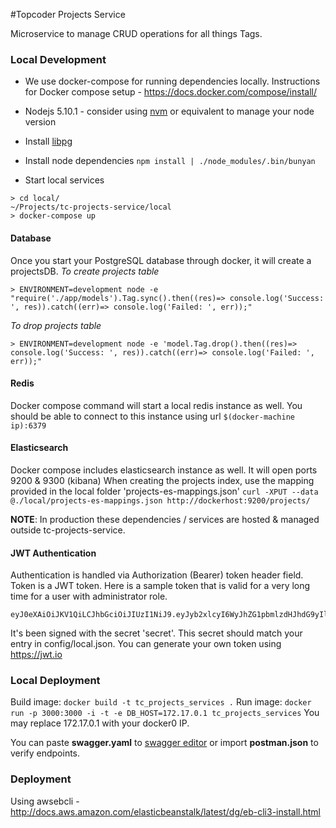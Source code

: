 #Topcoder Projects Service

Microservice to manage CRUD operations for all things Tags.

### Local Development
* We use docker-compose for running dependencies locally. Instructions for Docker compose setup - https://docs.docker.com/compose/install/
* Nodejs 5.10.1 - consider using [nvm](https://github.com/creationix/nvm) or equivalent to manage your node version
* Install [libpg](https://www.npmjs.com/package/pg-native)
* Install node dependencies
`npm install | ./node_modules/.bin/bunyan`

* Start local services
```~/Projects/tc-projects-service
> cd local/
~/Projects/tc-projects-service/local
> docker-compose up
```

#### Database
Once you start your PostgreSQL database through docker, it will create a projectsDB.
*To create projects table*
```
> ENVIRONMENT=development node -e "require('./app/models').Tag.sync().then((res)=> console.log('Success: ', res)).catch((err)=> console.log('Failed: ', err));"
```
*To drop projects table*
```
> ENVIRONMENT=development node -e 'model.Tag.drop().then((res)=> console.log('Success: ', res)).catch((err)=> console.log('Failed: ', err));"
```
#### Redis
Docker compose command will start a local redis instance as well. You should be able to connect to this instance using url `$(docker-machine ip):6379`

#### Elasticsearch
Docker compose includes elasticsearch instance as well. It will open ports 9200 & 9300 (kibana)
When creating the projects index, use the mapping provided in the local folder 'projects-es-mappings.json'
`curl -XPUT --data @./local/projects-es-mappings.json http://dockerhost:9200/projects/`

**NOTE**: In production these dependencies / services are hosted & managed outside tc-projects-service.

#### JWT Authentication
Authentication is handled via Authorization (Bearer) token header field. Token is a JWT token. Here is a sample token that is valid for a very long time for a user with administrator role.
```
eyJ0eXAiOiJKV1QiLCJhbGciOiJIUzI1NiJ9.eyJyb2xlcyI6WyJhZG1pbmlzdHJhdG9yIl0sImlzcyI6Imh0dHBzOi8vYXBpLnRvcGNvZGVyLWRldi5jb20iLCJoYW5kbGUiOiJwc2hhaDEiLCJleHAiOjI0NjI0OTQ2MTgsInVzZXJJZCI6IjQwMTM1OTc4IiwiaWF0IjoxNDYyNDk0MDE4LCJlbWFpbCI6InBzaGFoMUB0ZXN0LmNvbSIsImp0aSI6ImY0ZTFhNTE0LTg5ODAtNDY0MC04ZWM1LWUzNmUzMWE3ZTg0OSJ9.XuNN7tpMOXvBG1QwWRQROj7NfuUbqhkjwn39Vy4tR5I
```
It's been signed with the secret 'secret'. This secret should match your entry in config/local.json. You can generate your own token using https://jwt.io

### Local Deployment
Build image:
`docker build -t tc_projects_services .`
Run image:
`docker run -p 3000:3000 -i -t -e DB_HOST=172.17.0.1 tc_projects_services`
You may replace 172.17.0.1 with your docker0 IP.

You can paste **swagger.yaml** to  [swagger editor](http://editor.swagger.io/) or import **postman.json** to verify endpoints.

### Deployment
Using awsebcli - http://docs.aws.amazon.com/elasticbeanstalk/latest/dg/eb-cli3-install.html

